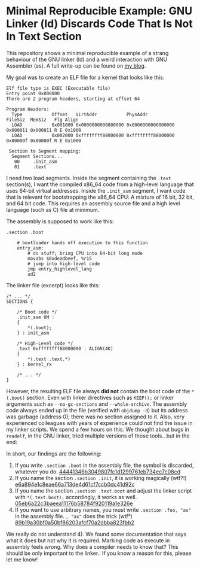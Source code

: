 # Minimal Reproducible Example: GNU Linker (ld) Discards Code That Is Not In Text Section

This repository shows a minimal reproducible example of a strang behaviour of the GNU linker (ld)
and a weird interaction with GNU Assembler (as). A full write-up can be found on [my blog](https://phip1611.de/blog/gnu-ld-discards-section-containing-code-a-bug-hunting-story/).

My goal was to create an ELF file for a kernel that looks like this:
```
Elf file type is EXEC (Executable file)
Entry point 0x800000
There are 2 program headers, starting at offset 64

Program Headers:
  Type           Offset   VirtAddr           PhysAddr           FileSiz  MemSiz   Flg Align
  LOAD           0x001000 0x0000000000800000 0x0000000000800000 0x000011 0x000011 R E 0x1000
  LOAD           0x002000 0xffffffff88000000 0xffffffff88000000 0x00000f 0x00000f R E 0x1000

 Section to Segment mapping:
  Segment Sections...
   00     .init_asm 
   01     .text 

```

I need two load segments. Inside the segment containing the `.text` section(s), I want the compiled 
x86_64 code from a high-level language that uses 64-bit virtual addresses. Inside the `.init_asm` 
segment, I want code that is relevant for bootstrapping the x86_64 CPU: A mixture of 16 bit, 32 bit,
and 64 bit code. This requires an assembly source file and a high level language (such as C) file 
at minimum.

The assembly is supposed to work like this:
```text
.section .boot

    # bootloader hands off execution to this function
    entry_asm:
        # do stuff; bring CPU into 64-bit long mode
        movabs $0xdeadbeef, %r15
        # jump into high-level code
        jmp entry_highlevel_lang
        ud2
```

The linker file (excerpt) looks like this:
```
/* ... */
SECTIONS {

    /* Boot code */
    .init_asm 8M :
    {
        *(.boot);
    } : init_asm

    /* High-Level code */
    .text 0xffffffff88000000 : ALIGN(4K)
    {
        *(.text .text.*)
    } : kernel_rx

    /* ... */
}
```

However, the resulting ELF file always **did not** contain the boot code of the `*(.boot)` section.
Even with linker directives such as `KEEP();` or linker arguments such as `--no-gc-sections` 
and `--whole-archive`. The assembly code always ended up in the file (verified with `objdump -d`) 
but its address was garbage (address 0); there was no section assigned to it. 
Also, very experienced colleagues with years of experience could not find the issue in my linker 
scripts. We spend a few hours on this. We thought about bugs in `readelf`, in the GNU linker, tried
multiple versions of those tools.. but in the end:

In short, our findings are the following:
1) If you write `.section .boot` in the assembly file, the symbol is discarded, whatever you do. [44441346b3049807fc1d1299761eb734ec7c08cd](https://github.com/phip1611/gnu-linker-discards-code-section-that-is-not-in-text-section/commit/44441346b3049807fc1d1299761eb734ec7c08cd)
2) If you name the section `.section .init`, it is working magically (wtf?!) [e6a894e1c8eae66a713de4d61cf7ccb0dc41d92c](https://github.com/phip1611/gnu-linker-discards-code-section-that-is-not-in-text-section/commit/e6a894e1c8eae66a713de4d61cf7ccb0dc41d92c)
3) If you name the section `.section .text.boot` and adjust the linker script with `*(.text.boot);`
   accordingly, it works as well. [05eb6a22c3baeea11176b58784f920119a1e326e](https://github.com/phip1611/gnu-linker-discards-code-section-that-is-not-in-text-section/commit/05eb6a22c3baeea11176b58784f920119a1e326e)
4) If you want to use arbitrary names, you must write `.section .foo, "ax"` in the assembly file.
   `, "ax"` does the trick (wtf²) [89b19a30bf0a50bf86203afcf70a2dbba823fbb2](https://github.com/phip1611/gnu-linker-discards-code-section-that-is-not-in-text-section/commit/89b19a30bf0a50bf86203afcf70a2dbba823fbb2)

We really do not understand 4). We found some documentation that says what it does but not why it 
is required. Marking code as execute in assembly feels wrong. Why does a compiler needs to 
know that? This should be only important to the linker.. If you know a reason for this, please let 
me know!

